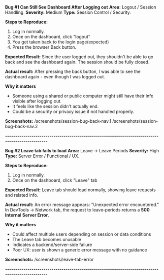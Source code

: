 **Bug #1 Can Still See Dashboard After Logging out**
**Area:** Logout / Session Handling. 
**Severity:** Medium 
**Type:** Session Control / Security. 

**Steps to Reproduce:** 
1. Log in normally. 
2. Once on the dashboard, click "logout" 
3. You get taken back to the login page(expected)
4. Press the browser Back button. 

**Expected Result:** 
Since the user logged out, they shouldn't be able to go back and see the dashboard again. The session should be fully closed. 

**Actual result:** 
After pressing the back button, I was able to see the dashboard again - even though I was logged out. 

**Why it matters**
- Someone using a shared or public computer might still have their info visible after logging out. 
- It feels like the session didn't actually end. 
- Could be a security or privacy issue if not handled properly. 

**Screenshots:** 
/screenshots/session-bug-back-nav.1
/screenshots/session-bug-back-nav.2


**-------------------------------------------------------------------------------------------------**


**Bug #2 Leave tab fails to load**
**Area:** Leave -> Leave Periods
**Severity:** High 
**Type:** Server Error / Functional / UX. 

**Steps to Reproduce:** 
1. Log in normally. 
2. Once on the dashboard, click "Leave" tab 

**Expected Result:** 
Leave tab should load normally, showing leave requests and related info. 

**Actual result:** 
An error message appears: "Unexpected error encountered."
In DevTools -> Network tab, the request to leave-periods returns a **500 Internal Server Error**.

**Why it matters**
- Could affect multiple users depending on session or data conditions 
- The Leave tab becomes unusable
- Indicates a backend/server-side failure
- Poor UX: user is shown a generic error message with no guidance

**Screenshots:** 
/screenshots/leave-tab-error


**-------------------------------------------------------------------------------------------------**
